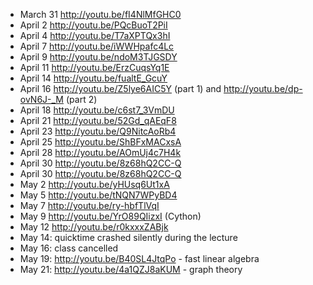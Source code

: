 - March 31 <http://youtu.be/fI4NlMfGHC0>
- April 2 <http://youtu.be/PQcBuoT2PiI>
- April 4 <http://youtu.be/T7aXPTQx3hI>
- April 7 <http://youtu.be/iWWHpafc4Lc>
- April 9 <http://youtu.be/ndoM3TJGSDY>
- April 11 <http://youtu.be/ErzCuqsYq1E>
- April 14 <http://youtu.be/fualtE_GcuY>
- April 16 <http://youtu.be/Z5lye6AIC5Y> (part 1) and <http://youtu.be/dp-ovN6J-_M> (part 2)
- April 18 <http://youtu.be/c6st7_3VmDU>
- April 21 <http://youtu.be/52Gd_qAEqF8>
- April 23 <http://youtu.be/Q9NitcAoRb4>
- April 25 <http://youtu.be/ShBFxMACxsA>
- April 28 <http://youtu.be/AOmUj4c7H4k>
- April 30 <http://youtu.be/8z68hQ2CC-Q>
- April 30 <http://youtu.be/8z68hQ2CC-Q>
- May 2 <http://youtu.be/yHUsq6Ut1xA>
- May 5 <http://youtu.be/tNQN7WPyBD4>
- May 7 <http://youtu.be/ry-hbfTlVqI>
- May 9 <http://youtu.be/YrO89QIizxI> (Cython)
- May 12 <http://youtu.be/r0kxxxZABjk>
- May 14: quicktime crashed silently during the lecture
- May 16: class cancelled
- May 19: <http://youtu.be/B40SL4JtqPo> - fast linear algebra
- May 21: <http://youtu.be/4a1QZJ8aKUM> - graph theory

